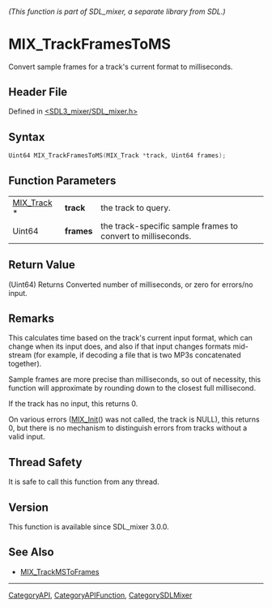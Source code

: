 ###### (This function is part of SDL_mixer, a separate library from SDL.)
# MIX_TrackFramesToMS

Convert sample frames for a track's current format to milliseconds.

## Header File

Defined in [<SDL3_mixer/SDL_mixer.h>](https://github.com/libsdl-org/SDL_mixer/blob/main/include/SDL3_mixer/SDL_mixer.h)

## Syntax

```c
Uint64 MIX_TrackFramesToMS(MIX_Track *track, Uint64 frames);
```

## Function Parameters

|                          |            |                                                              |
| ------------------------ | ---------- | ------------------------------------------------------------ |
| [MIX_Track](MIX_Track) * | **track**  | the track to query.                                          |
| Uint64                   | **frames** | the track-specific sample frames to convert to milliseconds. |

## Return Value

(Uint64) Returns Converted number of milliseconds, or zero for errors/no
input.

## Remarks

This calculates time based on the track's current input format, which can
change when its input does, and also if that input changes formats
mid-stream (for example, if decoding a file that is two MP3s concatenated
together).

Sample frames are more precise than milliseconds, so out of necessity, this
function will approximate by rounding down to the closest full millisecond.

If the track has no input, this returns 0.

On various errors ([MIX_Init](MIX_Init)() was not called, the track is
NULL), this returns 0, but there is no mechanism to distinguish errors from
tracks without a valid input.

## Thread Safety

It is safe to call this function from any thread.

## Version

This function is available since SDL_mixer 3.0.0.

## See Also

- [MIX_TrackMSToFrames](MIX_TrackMSToFrames)

----
[CategoryAPI](CategoryAPI), [CategoryAPIFunction](CategoryAPIFunction), [CategorySDLMixer](CategorySDLMixer)

